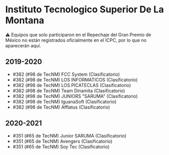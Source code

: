 # Instituto Tecnologico Superior De La Montana

:warning: Equipos que solo participaron en el Repechaje del Gran Premio de México no están registrados oficialmente en el ICPC, por lo que no aparecerán aquí.

## 2019-2020

- #382 (#98 de TecNM) FCC System (Clasificatorio)
- #382 (#98 de TecNM) LOS INFORMATICOS (Clasificatorio)
- #382 (#98 de TecNM) LOS PICATECLAS (Clasificatorio)
- #382 (#98 de TecNM) Team Dinamita (Clasificatorio)
- #382 (#98 de TecNM) JUNIORS "SARUMA" (Clasificatorio)
- #382 (#98 de TecNM) IguanaSoft (Clasificatorio)
- #382 (#98 de TecNM) Afflatus (Clasificatorio)

## 2020-2021

- #351 (#65 de TecNM) Junior SARUMA (Clasificatorio)
- #351 (#65 de TecNM) Avengers (Clasificatorio)
- #351 (#65 de TecNM) Soy Tec (Clasificatorio)


